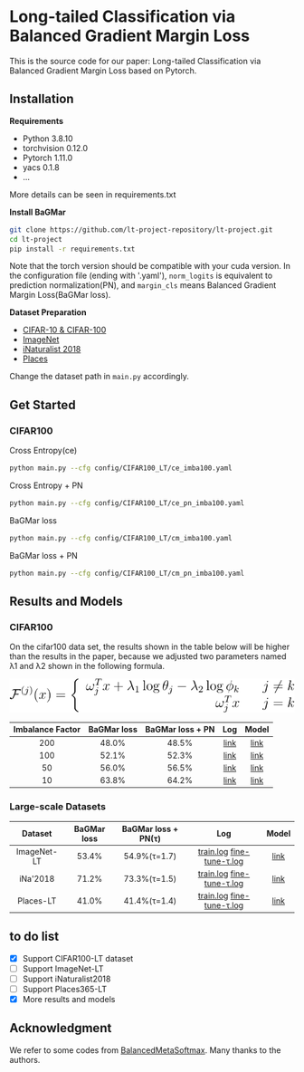# Long-tailed Classification via Balanced Gradient Margin Loss
This is the source code for our paper: Long-tailed Classification via Balanced Gradient Margin Loss based on Pytorch.

## Installation
**Requirements**
* Python 3.8.10
* torchvision 0.12.0
* Pytorch 1.11.0
* yacs 0.1.8
* ...

More details can be seen in requirements.txt

**Install BaGMar**
```bash
git clone https://github.com/lt-project-repository/lt-project.git
cd lt-project
pip install -r requirements.txt
```
Note that the torch version should be compatible with your cuda version.  In the configuration file (ending with '.yaml'), `norm_logits` is equivalent to prediction normalization(PN), and `margin_cls` means Balanced Gradient Margin Loss(BaGMar loss).

**Dataset Preparation**
* [CIFAR-10 & CIFAR-100](https://www.cs.toronto.edu/~kriz/cifar.html)
* [ImageNet](http://image-net.org/index)
* [iNaturalist 2018](https://github.com/visipedia/inat_comp/tree/master/2018)
* [Places](http://places2.csail.mit.edu/download.html)

Change the dataset path in `main.py` accordingly.

## Get Started

### CIFAR100
Cross Entropy(ce)
```bash
python main.py --cfg config/CIFAR100_LT/ce_imba100.yaml
```
Cross Entropy + PN
```bash
python main.py --cfg config/CIFAR100_LT/ce_pn_imba100.yaml
```
BaGMar loss
```bash
python main.py --cfg config/CIFAR100_LT/cm_imba100.yaml
```
BaGMar loss + PN
```bash
python main.py --cfg config/CIFAR100_LT/cm_pn_imba100.yaml
```


## Results and Models
### CIFAR100

On the cifar100 data set, the results shown in the table below will be higher than the results in the paper, because we adjusted two parameters named λ1 and λ2 shown in the following formula.

![loading...](./formula.svg)

|  Imbalance Factor  |  BaGMar loss  |  BaGMar loss + PN  |  Log  |  Model  |
| :------: | :------: | :------: | :------: | :------: |
|  200  |  48.0%  |  48.5%  |  [link](https://drive.google.com/file/d/1kg3eH71Zs5MhbmtlqKtv9YNgruBBjjOj/view?usp=sharing)  | [link](https://drive.google.com/file/d/1lDfddC2idKjjblrivlZKRY2RNuUUvjAR/view?usp=sharing)  |
|  100  |  52.1%  |  52.3%  |  [link](https://drive.google.com/file/d/1NyfxLGIddnfwORWJi5D-PLP-6vqShPAb/view?usp=sharing)  |  [link](https://drive.google.com/file/d/1QRhQPS9U-m-CvlUfsEOaarkR5RS_vP3R/view?usp=sharing)  |
|  50   |  56.0%  |  56.5%  |  [link](https://drive.google.com/file/d/1z-wBhclun8nbiJU-pVn043OC5OSZ51yS/view?usp=sharing)  |  [link](https://drive.google.com/file/d/16R6QC7kQvjjX8ej86XJ-qlO_pVHcJG94/view?usp=sharing)  |
|  10   |  63.8%  |  64.2%  |  [link](https://drive.google.com/file/d/1TRNyaW73NSUugUCbMQHnWX0ny6sX3hix/view?usp=sharing)  |  [link](https://drive.google.com/file/d/1ilLqFJzGX4k-QeD1V2TAW6saS5cGyqqW/view?usp=sharing)  |

### Large-scale Datasets
|  Dataset  | BaGMar loss | BaGMar loss + PN(τ) | Log | Model |
| :------: | :------: | :------: | :------: | :------: |
| ImageNet-LT | 53.4%   | 54.9%(τ=1.7)        | [train.log](https://drive.google.com/file/d/1LK66jDyKofhg1nYw4efjJbLjTc1UJ-sj/view?usp=sharing)   [fine-tune-τ.log](https://drive.google.com/file/d/1uW_qsgPsU8XQpRE1p7pNXMbjQJ_eSGRC/view?usp=sharing)       | [link](https://drive.google.com/file/d/11aZuiXN0ULDn_wImEctHVcwEOSZaK10e/view?usp=sharing)  |
| iNa'2018 | 71.2%   |73.3%(τ=1.5) | [train.log](https://drive.google.com/file/d/1oqY0xa-Bxc8avT0k_TnsZEMZ5ogBBlXm/view?usp=sharing)   [fine-tune-τ.log](https://drive.google.com/file/d/16-7fq73yjLOwOqKS_-c4Xci13OcLAFMK/view?usp=sharing)       | [link](https://drive.google.com/file/d/137xd182BR4qh0M5ib24UssUNUS-Tat7t/view?usp=sharing)  |
| Places-LT	  | 41.0%  |  41.4%(τ=1.4)| [train.log](https://drive.google.com/file/d/19apnKe8La2a0QECvpT7veCg92ydCoR3P/view?usp=sharing)   [fine-tune-τ.log](https://drive.google.com/file/d/17tGlqvFLgBa_qs4UCeZxwgbU9VQApWEZ/view?usp=sharing)       | [link](https://drive.google.com/file/d/1tcesX6pECynXDbDPaL-G0Z0qPxosL_D0/view?usp=sharing)  |

## to do list
- [x] Support CIFAR100-LT dataset
- [ ] Support ImageNet-LT
- [ ] Support iNaturalist2018
- [ ] Support Places365-LT
- [x] More results and models

## Acknowledgment
We refer to some codes from [BalancedMetaSoftmax](https://github.com/jiawei-ren/BalancedMetaSoftmax-Classification). Many thanks to the authors.

